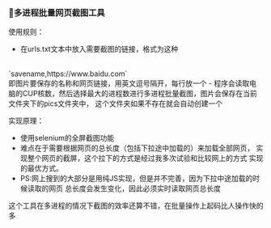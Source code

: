 ### :grimacing:多进程批量网页截图工具
使用规则：
- 在urls.txt文本中放入需要截图的链接，格式为这种
</br>
`savename,https://www.baidu.com`
</br>即图片要保存的名称和网页链接，用英文逗号隔开，每行放一个
- 程序会读取电脑的CUP核数，然后选择最大的进程数进行多进程批量截图，图片会保存在当前文件夹下的pics文件夹中，
这个文件夹如果不存在就会自动创建一个

实现原理：
- 使用selenium的全屏截图功能
- 难点在于需要根据网页的总长度（包括下拉途中加载的）来加载全部网页，
实现整个网页的截屏，这个拉下的方式是经过我多次试验和比较网上的方式
实现的最优方式。
- PS:网上搜到的大部分是用纯JS实现，但是并不完善，因为下拉中途加载的时候读取的网页
总长度会发生变化，因此必须实时读取网页总长度

这个工具在多进程的情况下截图的效率还算不错，在批量操作上起码比人操作快的多